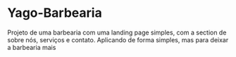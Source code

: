 # Yago-Barbearia
Projeto de uma barbearia com uma landing page simples, com a section de sobre nós, serviços e contato. Aplicando de forma simples, mas para deixar a barbearia mais 
